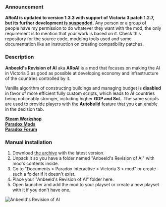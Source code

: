 ### Announcement

**ARoAI is updated to version 1.3.3 with support of Victoria 3 patch 1.2.7, but its further development [is suspended](https://forum.paradoxplaza.com/forum/threads/anbeelds-revision-of-ai.1551230/post-28821582).** Any person or a group of people have my permission to do whatever they want with the mod, the only requirement is to mention that your work is based on it. Check this repository for the source code, modding tools used and some documentation like an instruction on creating compatibility patches.

### Description

**Anbeeld's Revision of AI** aka **ARoAI** is a mod that focuses on making the AI in Victoria 3 as good as possible at developing economy and infrastructure of the countries controlled by it.

Vanilla algorithm of constructing buildings and managing budget is **disabled** in favor of more efficient fully custom scripts, which leads to AI countries being noticeably stronger, including higher **GDP and SoL**. The same scripts are used to provide players with the **Autobuild** feature that you can enable in the decision tab.

**[Steam Workshop](https://steamcommunity.com/sharedfiles/filedetails/?id=2880152075)**  
**[Paradox Mods](https://mods.paradoxplaza.com/mods/51961/Any)**  
**[Paradox Forum](https://forum.paradoxplaza.com/forum/threads/anbeelds-revision-of-ai.1551230/)**

### Manual installation

1) Download [the archive](https://github.com/Anbeeld/ARoAI/releases) with the latest version.
2) Unpack it so you have a folder named "Anbeeld's Revision of AI" with mod's contents inside.
3) Go to "Documents > Paradox Interactive > Victoria 3 > mod" or create such a folder if it doesn't exist.
4) Place your "Anbeeld's Revision of AI" folder here.
5) Open launcher and add the mod to your playset or create a new playset with it if you don't have one.

![Anbeeld's Revision of AI](https://modscontent.paradox-interactive.com/victoria3/a9003b10-56d9-11ed-89ee-c11444f9581a/content/screenshots/8f204da0-cbed-11ed-867a-2d1cff8f5376_aroai1936.jpg)